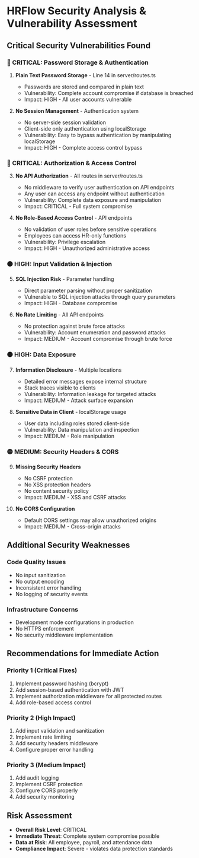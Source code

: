 # HRFlow Security Analysis & Vulnerability Assessment

## Critical Security Vulnerabilities Found

### 🔴 CRITICAL: Password Storage & Authentication
1. **Plain Text Password Storage** - Line 14 in server/routes.ts
   - Passwords are stored and compared in plain text
   - Vulnerability: Complete account compromise if database is breached
   - Impact: HIGH - All user accounts vulnerable

2. **No Session Management** - Authentication system
   - No server-side session validation
   - Client-side only authentication using localStorage
   - Vulnerability: Easy to bypass authentication by manipulating localStorage
   - Impact: HIGH - Complete access control bypass

### 🔴 CRITICAL: Authorization & Access Control
3. **No API Authorization** - All routes in server/routes.ts
   - No middleware to verify user authentication on API endpoints
   - Any user can access any endpoint without authentication
   - Vulnerability: Complete data exposure and manipulation
   - Impact: CRITICAL - Full system compromise

4. **No Role-Based Access Control** - API endpoints
   - No validation of user roles before sensitive operations
   - Employees can access HR-only functions
   - Vulnerability: Privilege escalation
   - Impact: HIGH - Unauthorized administrative access

### 🟠 HIGH: Input Validation & Injection
5. **SQL Injection Risk** - Parameter handling
   - Direct parameter parsing without proper sanitization
   - Vulnerable to SQL injection attacks through query parameters
   - Impact: HIGH - Database compromise

6. **No Rate Limiting** - All API endpoints  
   - No protection against brute force attacks
   - Vulnerability: Account enumeration and password attacks
   - Impact: MEDIUM - Account compromise through brute force

### 🟠 HIGH: Data Exposure
7. **Information Disclosure** - Multiple locations
   - Detailed error messages expose internal structure
   - Stack traces visible to clients
   - Vulnerability: Information leakage for targeted attacks
   - Impact: MEDIUM - Attack surface expansion

8. **Sensitive Data in Client** - localStorage usage
   - User data including roles stored client-side
   - Vulnerability: Data manipulation and inspection
   - Impact: MEDIUM - Role manipulation

### 🟡 MEDIUM: Security Headers & CORS
9. **Missing Security Headers**
   - No CSRF protection
   - No XSS protection headers
   - No content security policy
   - Impact: MEDIUM - XSS and CSRF attacks

10. **No CORS Configuration**
    - Default CORS settings may allow unauthorized origins
    - Impact: MEDIUM - Cross-origin attacks

## Additional Security Weaknesses

### Code Quality Issues
- No input sanitization
- No output encoding
- Inconsistent error handling
- No logging of security events

### Infrastructure Concerns
- Development mode configurations in production
- No HTTPS enforcement
- No security middleware implementation

## Recommendations for Immediate Action

### Priority 1 (Critical Fixes)
1. Implement password hashing (bcrypt)
2. Add session-based authentication with JWT
3. Implement authorization middleware for all protected routes
4. Add role-based access control

### Priority 2 (High Impact)
1. Add input validation and sanitization
2. Implement rate limiting
3. Add security headers middleware
4. Configure proper error handling

### Priority 3 (Medium Impact)
1. Add audit logging
2. Implement CSRF protection  
3. Configure CORS properly
4. Add security monitoring

## Risk Assessment
- **Overall Risk Level**: CRITICAL
- **Immediate Threat**: Complete system compromise possible
- **Data at Risk**: All employee, payroll, and attendance data
- **Compliance Impact**: Severe - violates data protection standards